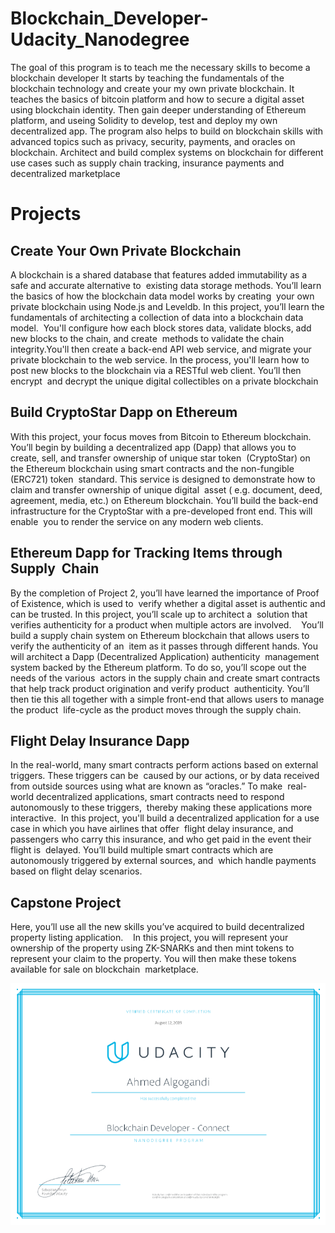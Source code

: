 # Blockchain_Developer-Udacity_Nanodegree
The goal of this program is to teach me the necessary skills to become a blockchain developer It starts by teaching the fundamentals of the blockchain technology and create your my own private blockchain. It teaches the basics of bitcoin platform and how to secure a digital asset using blockchain identity. Then gain deeper understanding of Ethereum platform, and useing Solidity to develop, test and deploy my own  decentralized app. The program also helps to build on blockchain skills with advanced topics such as privacy, security, payments, and oracles on blockchain. Architect and build complex systems on blockchain for different use cases such as supply chain tracking, insurance payments and decentralized marketplace

# Projects

## Create Your Own Private Blockchain  
A blockchain is a shared database that features added immutability as a safe and accurate alternative to  existing data storage methods. You’ll learn the basics of how the blockchain data model works by creating  your own private blockchain using Node.js and Leveldb. In this project, you’ll learn the fundamentals of architecting a collection of data into a blockchain data model.  
You'll configure how each block stores data, validate blocks, add new blocks to the chain, and create  methods to validate the chain integrity.You'll then create a back-end API web service, and migrate your private blockchain to the web service. In the process, you'll learn how to post new blocks to the blockchain via a RESTful web client. You’ll then encrypt  and decrypt the unique digital collectibles on a private blockchain 

## Build CryptoStar Dapp on Ethereum   
With this project, your focus moves from Bitcoin to Ethereum blockchain. You’ll begin by building a decentralized app (Dapp) that allows you to create, sell, and transfer ownership of unique star token  (CryptoStar) on the Ethereum blockchain using smart contracts and the non-fungible (ERC721) token  standard. This service is designed to demonstrate how to claim and transfer ownership of unique digital  asset ( e.g. document, deed, agreement, media, etc.) on Ethereum blockchain. You’ll build the back-end infrastructure for the CryptoStar with a pre-developed front end. This will enable  you to render the service on any modern web clients. 

## Ethereum Dapp for Tracking Items through Supply  Chain
By the completion of Project 2, you’ll have learned the importance of Proof of Existence, which is used to  verify whether a digital asset is authentic and can be trusted. In this project, you’ll scale up to architect a  solution that verifies authenticity for a product when multiple actors are involved.    
You’ll build a supply chain system on Ethereum blockchain that allows users to verify the authenticity of an  item as it passes through different hands. You will architect a Dapp (Decentralized Application) authenticity  management system backed by the Ethereum platform. To do so, you’ll scope out the needs of the various  actors in the supply chain and create smart contracts that help track product origination and verify product  authenticity. You’ll then tie this all together with a simple front-end that allows users to manage the product  life-cycle as the product moves through the supply chain. 

##  Flight Delay Insurance Dapp   
In the real-world, many smart contracts perform actions based on external triggers. These triggers can be  caused by our actions, or by data received from outside sources using what are known as “oracles.” To make  real-world decentralized applications, smart contracts need to respond autonomously to these triggers,  thereby making these applications more interactive. 
In this project, you'll build a decentralized application for a use case in which you have airlines that offer  flight delay insurance, and passengers who carry this insurance, and who get paid in the event their flight is  delayed. You’ll build multiple smart contracts which are autonomously triggered by external sources, and  which handle payments based on flight delay scenarios. 

## Capstone Project  
Here, you’ll use all the new skills you’ve acquired to build decentralized property listing application.    
In this project, you will represent your ownership of the property using ZK-SNARKs and then mint tokens to  represent your claim to the property. You will then make these tokens available for sale on blockchain  marketplace. 


![Certification of Completion](https://raw.githubusercontent.com/AhmedAlgo/Blockchain_Developer-Udacity_Nanodegree/master/Certification_of_Completion.PNG)
